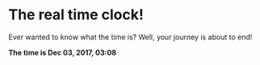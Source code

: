 # The real time clock!

Ever wanted to know what the time is? Well, your journey is about to end!

**The time is Dec 03, 2017, 03:08**